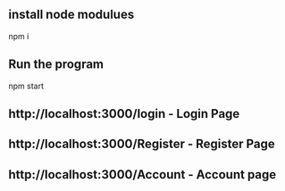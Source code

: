 ## install node modulues

npm i

## Run the program

npm start

## http://localhost:3000/login - Login Page
## http://localhost:3000/Register - Register Page
## http://localhost:3000/Account - Account page

